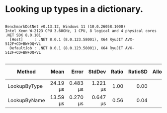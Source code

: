 # Looking up types in a dictionary.



```

BenchmarkDotNet v0.13.12, Windows 11 (10.0.26058.1000)
Intel Xeon W-2123 CPU 3.60GHz, 1 CPU, 8 logical and 4 physical cores
.NET SDK 8.0.101
  [Host]     : .NET 8.0.1 (8.0.123.58001), X64 RyuJIT AVX-512F+CD+BW+DQ+VL
  DefaultJob : .NET 8.0.1 (8.0.123.58001), X64 RyuJIT AVX-512F+CD+BW+DQ+VL


```
| Method       | Mean     | Error    | StdDev   | Ratio | RatioSD | Allocated | Alloc Ratio |
|------------- |---------:|---------:|---------:|------:|--------:|----------:|------------:|
| LookupByType | 24.19 μs | 0.483 μs | 1.221 μs |  1.00 |    0.00 |         - |          NA |
| LookupByName | 13.59 μs | 0.270 μs | 0.647 μs |  0.56 |    0.04 |         - |          NA |
